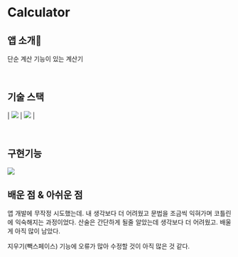 # Calculator
## 앱 소개📱

<p align="justify">
  단순 계산 기능이 있는 계산기 
</p>

<br>

## 기술 스택

| <img src="https://img.shields.io/badge/Kotlin-0095D5?style=for-the-badge&logo=kotlin&logoColor=white" />  | <img src="https://img.shields.io/badge/Android-3DDC84?style=for-the-badge&logo=android&logoColor=white" /> |

<br>

## 구현기능
<img src="https://github.com/xJaMinx/Calculator/assets/113823512/11815498-8f93-48ba-a972-e046c91f6ffb"/>

<br>

## 배운 점 & 아쉬운 점

<p align="justify">
  앱 개발에 무작정 시도했는데. 내 생각보다 더 어려웠고 문법을 조금씩 익혀가며 코틀린에 익숙해지는 과정이었다.
  산술은 간단하게 될줄 알았는데 생각보다 더 어려웠고. 배울게 아직 많이 남았다.

  지우기(빽스페이스) 기능에 오류가 많아 수정할 것이 아직 많은 것 같다.
</p>

<br>
